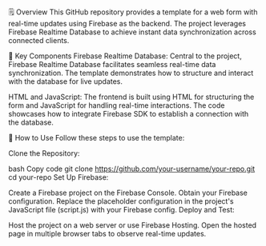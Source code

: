 🗒️ Overview
This GitHub repository provides a template for a web form with real-time updates using Firebase as the backend. The project leverages Firebase Realtime Database to achieve instant data synchronization across connected clients.

🔑 Key Components
Firebase Realtime Database: Central to the project, Firebase Realtime Database facilitates seamless real-time data synchronization. The template demonstrates how to structure and interact with the database for live updates.

HTML and JavaScript: The frontend is built using HTML for structuring the form and JavaScript for handling real-time interactions. The code showcases how to integrate Firebase SDK to establish a connection with the database.

🚀 How to Use
Follow these steps to use the template:

Clone the Repository:

bash
Copy code
git clone https://github.com/your-username/your-repo.git
cd your-repo
Set Up Firebase:

Create a Firebase project on the Firebase Console.
Obtain your Firebase configuration.
Replace the placeholder configuration in the project's JavaScript file (script.js) with your Firebase config.
Deploy and Test:

Host the project on a web server or use Firebase Hosting.
Open the hosted page in multiple browser tabs to observe real-time updates.

